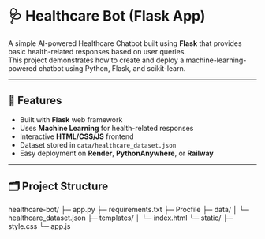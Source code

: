 # 🩺 Healthcare Bot (Flask App)

A simple AI-powered Healthcare Chatbot built using **Flask** that provides basic health-related responses based on user queries.  
This project demonstrates how to create and deploy a machine-learning-powered chatbot using Python, Flask, and scikit-learn.

---

## 🚀 Features
- Built with **Flask** web framework  
- Uses **Machine Learning** for health-related responses  
- Interactive **HTML/CSS/JS** frontend  
- Dataset stored in `data/healthcare_dataset.json`  
- Easy deployment on **Render**, **PythonAnywhere**, or **Railway**

---

## 🗂️ Project Structure

healthcare-bot/
├─ app.py
├─ requirements.txt
├─ Procfile
├─ data/
│ └─ healthcare_dataset.json
├─ templates/
│ └─ index.html
└─ static/
├─ style.css
└─ app.js


